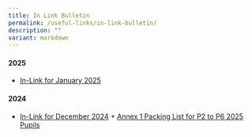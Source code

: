 ```yaml
---
title: In Link Bulletin
permalink: /useful-links/in-link-bulletin/
description: ""
variant: markdown
---
```

#### **2025**

* [In-Link for January 2025](/files/In_Link_Jan_2025_Final.pdf)




#### **2024**

* [In-Link for December 2024](/files/In_Link_Dec_2024_P2_to_P6_2025_Final.pdf) + [Annex 1 Packing List for P2 to P6 2025 Pupils](/files/Annex_1_Packing_List_for_P2_to_P6_Pupils_Final.pdf)